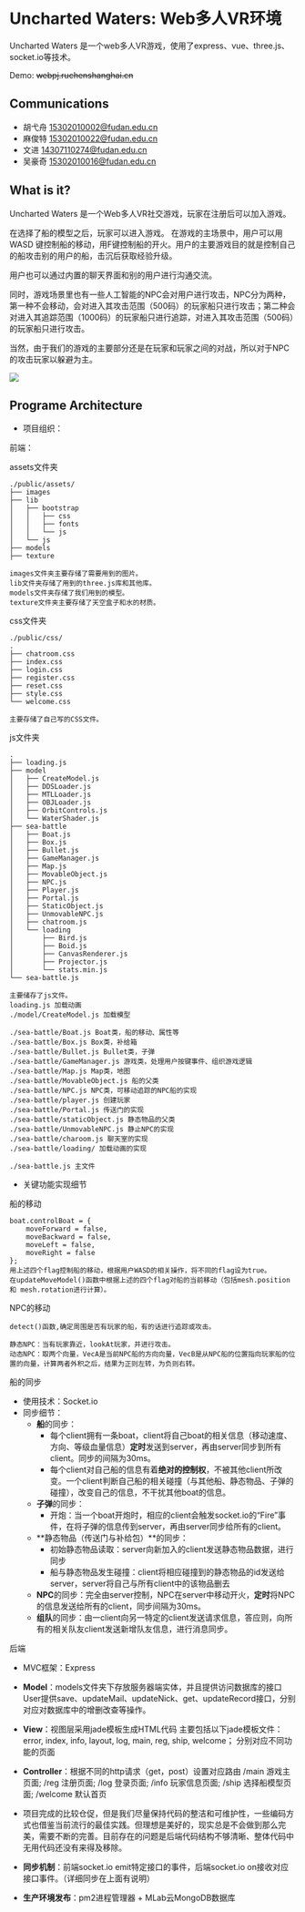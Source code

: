 # Uncharted Waters: Web多人VR环境

Uncharted Waters 是一个web多人VR游戏，使用了express、vue、three.js、socket.io等技术。

Demo: ~~webpj.ruchenshanghai.cn~~

## Communications

- 胡弋舟 15302010002@fudan.edu.cn
- 麻俊特 15302010022@fudan.edu.cn
- 文进 14307110274@fudan.edu.cn
- 吴豪奇 15302010016@fudan.edu.cn



## What is it?

Uncharted Waters 是一个Web多人VR社交游戏，玩家在注册后可以加入游戏。

在选择了船的模型之后，玩家可以进入游戏。
在游戏的主场景中，用户可以用 WASD 键控制船的移动，用F键控制船的开火。用户的主要游戏目的就是控制自己的船攻击别的用户的船，击沉后获取经验升级。

用户也可以通过内置的聊天界面和别的用户进行沟通交流。

同时，游戏场景里也有一些人工智能的NPC会对用户进行攻击，NPC分为两种，第一种不会移动，会对进入其攻击范围（500码）的玩家船只进行攻击；第二种会对进入其追踪范围（1000码）的玩家船只进行追踪，对进入其攻击范围（500码）的玩家船只进行攻击。

当然，由于我们的游戏的主要部分还是在玩家和玩家之间的对战，所以对于NPC的攻击玩家以躲避为主。

<img src="https://github.com/xianyinuma/totalProject/blob/master/photo/photo1.jpg">

## Programe Architecture

- 项目组织：

前端：


 assets文件夹
  
      
    ./public/assets/
    ├── images
    ├── lib
    │   ├── bootstrap
    │   │   ├── css
    │   │   ├── fonts
    │   │   └── js
    │   └── js
    ├── models
    ├── texture
    
    images文件夹主要存储了需要用到的图片。
    lib文件夹存储了用到的three.js库和其他库。
    models文件夹存储了我们用到的模型。
    texture文件夹主要存储了天空盒子和水的材质。


css文件夹

    ./public/css/
    .
    ├── chatroom.css
    ├── index.css
    ├── login.css
    ├── register.css
    ├── reset.css
    ├── style.css
    └── welcome.css
    
    主要存储了自己写的CSS文件。
    
    
js文件夹

    .
    ├── loading.js
    ├── model
    │   ├── CreateModel.js
    │   ├── DDSLoader.js
    │   ├── MTLLoader.js
    │   ├── OBJLoader.js
    │   ├── OrbitControls.js
    │   └── WaterShader.js
    ├── sea-battle
    │   ├── Boat.js
    │   ├── Box.js
    │   ├── Bullet.js
    │   ├── GameManager.js
    │   ├── Map.js
    │   ├── MovableObject.js
    │   ├── NPC.js
    │   ├── Player.js
    │   ├── Portal.js
    │   ├── StaticObject.js
    │   ├── UnmovableNPC.js
    │   ├── chatroom.js
    │   └── loading
    │       ├── Bird.js
    │       ├── Boid.js
    │       ├── CanvasRenderer.js
    │       ├── Projector.js
    │       └── stats.min.js
    └── sea-battle.js
    
    主要储存了js文件。
    loading.js 加载动画
    ./model/CreateModel.js 加载模型
    
    ./sea-battle/Boat.js Boat类，船的移动、属性等
    ./sea-battle/Box.js Box类，补给箱
    ./sea-battle/Bullet.js Bullet类，子弹
    ./sea-battle/GameManager.js 游戏类，处理用户按键事件、组织游戏逻辑
    ./sea-battle/Map.js Map类，地图
    ./sea-battle/MovableObject.js 船的父类
    ./sea-battle/NPC.js NPC类，可移动追踪的NPC船的实现
    ./sea-battle/player.js 创建玩家
    ./sea-battle/Portal.js 传送门的实现
    ./sea-battle/staticObject.js 静态物品的父类
    ./sea-battle/UnmovableNPC.js 静止NPC的实现
    ./sea-battle/charoom.js 聊天室的实现
    ./sea-battle/loading/ 加载动画的实现
    
    ./sea-battle.js 主文件
    

- 关键功能实现细节

船的移动

    boat.controlBoat = {
        moveForward = false,
        moveBackward = false,
        moveLeft = false,
        moveRight = false
    };
    用上述四个flag控制船的移动，根据用户WASD的相关操作，将不同的flag设为true。
    在updateMoveModel()函数中根据上述的四个flag对船的当前移动（包括mesh.position 和 mesh.rotation进行计算）。
    
    
NPC的移动
    
    detect()函数,确定周围是否有玩家的船，有的话进行追踪或攻击。
    
    静态NPC：当有玩家靠近，lookAt玩家，并进行攻击。
    动态NPC：取两个向量，VecA是当前NPC船的方向向量，VecB是从NPC船的位置指向玩家船的位置的向量，计算两者外积之后，结果为正则左转，为负则右转。
    
    
船的同步

- 使用技术：Socket.io
- 同步细节：
    - **船**的同步：
        - 每个client拥有一条boat，client将自己boat的相关信息（移动速度、方向、等级血量信息）**定时**发送到server，再由server同步到所有client。同步的间隔为30ms。
        - 每个client对自己船的信息有着**绝对的控制权**，不被其他client所改变。一个client判断自己船的相关碰撞（与其他船、静态物品、子弹的碰撞），改变自己的信息，不干扰其他boat的信息。
    - **子弹**的同步：
        - 开炮：当一个boat开炮时，相应的client会触发socket.io的“Fire”事件，在将子弹的信息传到server，再由server同步给所有的client。
    - **静态物品（传送门与补给包）**的同步：
        - 初始静态物品读取：server向新加入的client发送静态物品数据，进行同步
        - 船与静态物品发生碰撞：client将相应碰撞到的静态物品的id发送给server，server将自己与所有client中的该物品删去
    - **NPC**的同步：完全由server控制，NPC在server中移动开火，**定时**将NPC的信息发送给所有的client，同步间隔为30ms。
    - **组队**的同步：由一client向另一特定的client发送请求信息，答应则，向所有的相关队友client发送新增队友信息，进行消息同步。

后端
    
- MVC框架：Express
    
- **Model**：models文件夹下存放服务器端实体，并且提供访问数据库的接口User提供save、updateMail、updateNick、get、updateRecord接口，分别对应对数据库中的增删改查等操作。
    
- **View**：视图层采用jade模板生成HTML代码
    主要包括以下jade模板文件：error, index, info, layout, log, main, reg, ship, welcome；
    分别对应不同功能的页面
    
- **Controller**：根据不同的http请求（get，post）设置对应路由
    /main 游戏主页面; /reg 注册页面; /log 登录页面; /info 玩家信息页面;
     /ship 选择船模型页面; /welcome 默认首页

- 项目完成的比较仓促，但是我们尽量保持代码的整洁和可维护性，一些编码方式也借鉴当前流行的最佳实践。但理想是美好的，现实总是不会做到那么完美，需要不断的完善。目前存在的问题是后端代码结构不够清晰、整体代码中无用代码还没有来得及移除。

- **同步机制**：前端socket.io emit特定接口的事件，后端socket.io on接收对应接口事件。（详细同步在上面有说明）

- **生产环境发布**：pm2进程管理器 + MLab云MongoDB数据库
